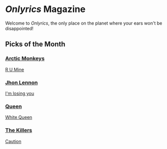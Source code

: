# _Onlyrics_ Magazine

Welcome to _Onlyrics_, the only place on the planet where your ears won't be disappointed!



## Picks of the Month

### [Arctic Monkeys](/writer/arctic_monkeys.md)  

[R U Mine](../song/feb/r_u_mine.md)

### [Jhon Lennon](writer/john_lennon.md)  

[I'm losing you](../song/feb/Im_losing_you.md)

### [Queen](writer/queen.md) 

[White Queen](../song/feb/white_queen.md)

### [The Killers](writer/the_killers) 

[Caution](../song/feb/Caution.md)

